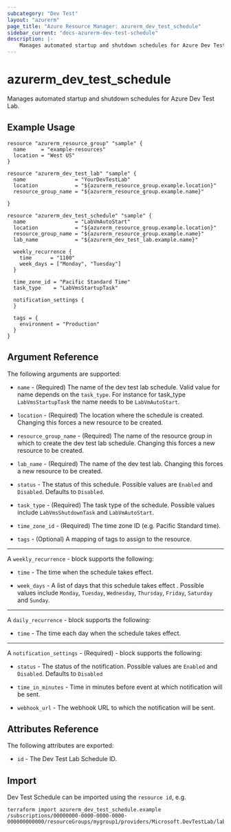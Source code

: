 ```yaml
---
subcategory: "Dev Test"
layout: "azurerm"
page_title: "Azure Resource Manager: azurerm_dev_test_schedule"
sidebar_current: "docs-azurerm-dev-test-schedule"
description: |-
    Manages automated startup and shutdown schedules for Azure Dev Test Lab.
---
```


# azurerm_dev_test_schedule

Manages automated startup and shutdown schedules for Azure Dev Test Lab.


## Example Usage

```hcl
resource "azurerm_resource_group" "sample" {
  name     = "example-resources"
  location = "West US"
}

resource "azurerm_dev_test_lab" "sample" {
  name                = "YourDevTestLab"
  location            = "${azurerm_resource_group.example.location}"
  resource_group_name = "${azurerm_resource_group.example.name}"

}

resource "azurerm_dev_test_schedule" "sample" {
  name                = "LabVmAutoStart"
  location            = "${azurerm_resource_group.example.location}"
  resource_group_name = "${azurerm_resource_group.example.name}"
  lab_name            = "${azurerm_dev_test_lab.example.name}"

  weekly_recurrence {
    time      = "1100"
    week_days = ["Monday", "Tuesday"]
  }

  time_zone_id = "Pacific Standard Time"
  task_type    = "LabVmsStartupTask"

  notification_settings {
  }

  tags = {
    environment = "Production"
  }
}

```

## Argument Reference

The following arguments are supported:

* `name` - (Required) The name of the dev test lab schedule. Valid value for name depends on the `task_type`. For instance for task_type `LabVmsStartupTask` the name needs to be `LabVmAutoStart`.

* `location` - (Required) The location where the schedule is created. Changing this forces a new resource to be created.

* `resource_group_name` - (Required) The name of the resource group in which to create the dev test lab schedule. Changing this forces a new resource to be created.

* `lab_name` - (Required) The name of the dev test lab. Changing this forces a new resource to be created.

* `status` - The status of this schedule. Possible values are `Enabled` and `Disabled`. Defaults to `Disabled`.

* `task_type` - (Required) The task type of the schedule. Possible values include `LabVmsShutdownTask` and `LabVmAutoStart`.

* `time_zone_id` - (Required) The time zone ID (e.g. Pacific Standard time).

* `tags` - (Optional) A mapping of tags to assign to the resource.

---

A `weekly_recurrence` - block supports the following:

* `time` - The time when the schedule takes effect.

* `week_days` -  A list of days that this schedule takes effect . Possible values include `Monday`, `Tuesday`, `Wednesday`, `Thursday`, `Friday`, `Saturday` and `Sunday`.

---

A `daily_recurrence` - block supports the following:

* `time` - The time each day when the schedule takes effect.

---

A `notification_settings` - (Required)  - block supports the following:

* `status` - The status of the notification. Possible values are `Enabled` and `Disabled`. Defaults to `Disabled`

* `time_in_minutes` - Time in minutes before event at which notification will be sent.

* `webhook_url` - The webhook URL to which the notification will be sent.

## Attributes Reference

The following attributes are exported:

* `id` - The Dev Test Lab Schedule ID.

## Import

Dev Test Schedule can be imported using the `resource id`, e.g.

```shell
terraform import azurerm_dev_test_schedule.example /subscriptions/00000000-0000-0000-0000-000000000000/resourceGroups/mygroup1/providers/Microsoft.DevTestLab/labs/myDevTestLab/schedules/labvmautostart
```
